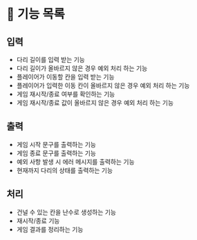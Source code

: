 # 🚀 기능 목록
## 입력
- 다리 길이를 입력 받는 기능
- 다리 길이가 올바르지 않은 경우 예외 처리 하는 기능
- 플레이어가 이동할 칸을 입력 받는 기능
- 플레이어가 입력한 이동 칸이 올바르지 않은 경우 예외 처리 하는 기능
- 게임 재시작/종료 여부를 확인하는 기능
- 게임 재시작/종료 값이 올바르지 않은 경우 예외 처리 하는 기능

## 출력
- 게임 시작 문구를 출력하는 기능
- 게임 종료 문구를 출력하는 기능
- 예외 사항 발생 시 에러 메시지를 출력하는 기능
- 현재까지 다리의 상태를 출력하는 기능

## 처리
- 건널 수 있는 칸을 난수로 생성하는 기능
- 재시작/종료 기능
- 게임 결과를 정리하는 기능